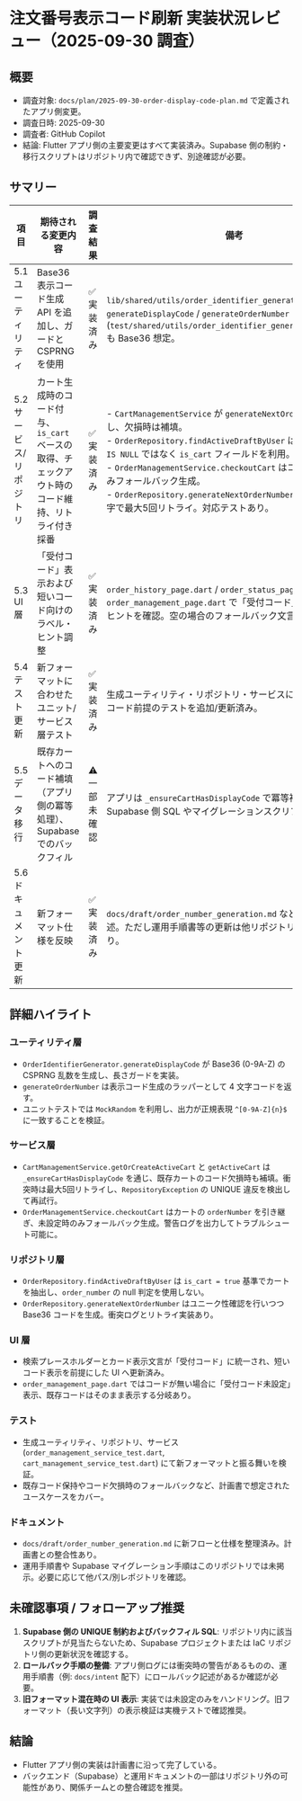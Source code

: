 # 注文番号表示コード刷新 実装状況レビュー（2025-09-30 調査）

## 概要
- 調査対象: `docs/plan/2025-09-30-order-display-code-plan.md` で定義されたアプリ側変更。
- 調査日時: 2025-09-30
- 調査者: GitHub Copilot
- 結論: Flutter アプリ側の主要変更はすべて実装済み。Supabase 側の制約・移行スクリプトはリポジトリ内で確認できず、別途確認が必要。

## サマリー

| 項目 | 期待される変更内容 | 調査結果 | 備考 |
| --- | --- | --- | --- |
| 5.1 ユーティリティ | Base36 表示コード生成 API を追加し、ガードと CSPRNG を使用 | ✅ 実装済み | `lib/shared/utils/order_identifier_generator.dart` に `generateDisplayCode` / `generateOrderNumber` を実装。テスト (`test/shared/utils/order_identifier_generator_test.dart`) も Base36 想定。 |
| 5.2 サービス/リポジトリ | カート生成時のコード付与、`is_cart` ベースの取得、チェックアウト時のコード維持、リトライ付き採番 | ✅ 実装済み | - `CartManagementService` が `generateNextOrderNumber` を用意し、欠損時は補填。<br>- `OrderRepository.findActiveDraftByUser` は `order_number IS NULL` ではなく `is_cart` フィールドを利用。<br>- `OrderManagementService.checkoutCart` はコード未設定時のみフォールバック生成。<br>- `OrderRepository.generateNextOrderNumber` は Base36/4文字で最大5回リトライ。対応テストあり。 |
| 5.3 UI 層 | 「受付コード」表示および短いコード向けのラベル・ヒント調整 | ✅ 実装済み | `order_history_page.dart` / `order_status_page.dart` / `order_management_page.dart` で「受付コード」ラベルと検索ヒントを確認。空の場合のフォールバック文言も更新済み。 |
| 5.4 テスト更新 | 新フォーマットに合わせたユニット/サービス層テスト | ✅ 実装済み | 生成ユーティリティ・リポジトリ・サービスに対して Base36 コード前提のテストを追加/更新済み。 |
| 5.5 データ移行 | 既存カートへのコード補填（アプリ側の冪等処理）、Supabase でのバックフィル | ⚠️ 一部未確認 | アプリは `_ensureCartHasDisplayCode` で冪等補填を実装。Supabase 側 SQL やマイグレーションスクリプトは未確認。 |
| 5.6 ドキュメント更新 | 新フォーマット仕様を反映 | ✅ 実装済み | `docs/draft/order_number_generation.md` などに新仕様を記述。ただし運用手順書等の更新は他リポジトリ管理の可能性あり。 |

## 詳細ハイライト

### ユーティリティ層
- `OrderIdentifierGenerator.generateDisplayCode` が Base36 (0-9A-Z) の CSPRNG 乱数を生成し、長さガードを実装。
- `generateOrderNumber` は表示コード生成のラッパーとして 4 文字コードを返す。
- ユニットテストでは `MockRandom` を利用し、出力が正規表現 `^[0-9A-Z]{n}$` に一致することを検証。

### サービス層
- `CartManagementService.getOrCreateActiveCart` と `getActiveCart` は `_ensureCartHasDisplayCode` を通じ、既存カートのコード欠損時も補填。衝突時は最大5回リトライし、`RepositoryException` の UNIQUE 違反を検出して再試行。
- `OrderManagementService.checkoutCart` はカートの `orderNumber` を引き継ぎ、未設定時のみフォールバック生成。警告ログを出力してトラブルシュート可能に。

### リポジトリ層
- `OrderRepository.findActiveDraftByUser` は `is_cart = true` 基準でカートを抽出し、`order_number` の null 判定を使用しない。
- `OrderRepository.generateNextOrderNumber` はユニーク性確認を行いつつ Base36 コードを生成。衝突ログとリトライ実装あり。

### UI 層
- 検索プレースホルダーとカード表示文言が「受付コード」に統一され、短いコード表示を前提にした UI へ更新済み。
- `order_management_page.dart` ではコードが無い場合に「受付コード未設定」表示、既存コードはそのまま表示する分岐あり。

### テスト
- 生成ユーティリティ、リポジトリ、サービス (`order_management_service_test.dart`, `cart_management_service_test.dart`) にて新フォーマットと振る舞いを検証。
- 既存コード保持やコード欠損時のフォールバックなど、計画書で想定されたユースケースをカバー。

### ドキュメント
- `docs/draft/order_number_generation.md` に新フローと仕様を整理済み。計画書との整合性あり。
- 運用手順書や Supabase マイグレーション手順はこのリポジトリでは未掲示。必要に応じて他パス/別レポジトリを確認。

## 未確認事項 / フォローアップ推奨
1. **Supabase 側の UNIQUE 制約およびバックフィル SQL**: リポジトリ内に該当スクリプトが見当たらないため、Supabase プロジェクトまたは IaC リポジトリ側の更新状況を確認する。
2. **ロールバック手順の整備**: アプリ側ログには衝突時の警告があるものの、運用手順書（例: `docs/intent` 配下）にロールバック記述があるか確認が必要。
3. **旧フォーマット混在時の UI 表示**: 実装では未設定のみをハンドリング。旧フォーマット（長い文字列）の表示検証は実機テストで確認推奨。

## 結論
- Flutter アプリ側の実装は計画書に沿って完了している。
- バックエンド（Supabase）と運用ドキュメントの一部はリポジトリ外の可能性があり、関係チームとの整合確認を推奨。

